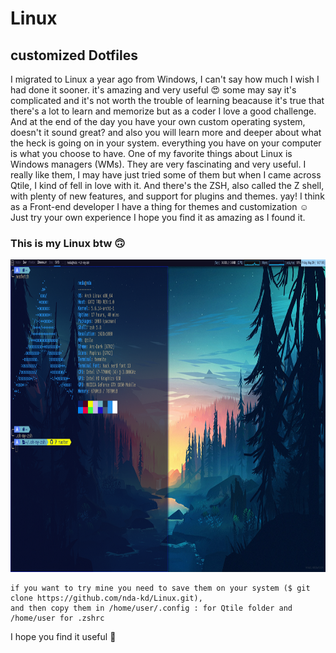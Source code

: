 # Linux
## customized Dotfiles

I migrated to Linux a year ago from Windows, I can't say how much I wish I had done it sooner. it's amazing and very useful :heart_eyes:
some may say it's complicated and it's not worth the trouble of learning beacause it's true that there's a lot to learn and memorize but as a coder I love a good challenge. And at the end of the day you have your own custom operating system, doesn't it sound great? and also you will learn more and deeper about what the heck is going on in your system. everything you have on your computer is what you choose to have.
One of my favorite things about Linux is Windows managers (WMs).
They are very fascinating and very useful. I really like them, I may have just tried some of them but when I came across Qtile, I kind of fell in love with it.
And there's the ZSH, also called the Z shell, with plenty of new features, and support for plugins and themes. yay!
I think as a Front-end developer I have a thing for themes and customization :relaxed: Just try your own experience I hope you find it as amazing as I found it.


  ### This is my Linux btw :upside_down_face: 

<img src="qtile/Screenshot from 2020-05-29 18-57-05.png" width="1000" height="500">

```
if you want to try mine you need to save them on your system ($ git clone https://github.com/nda-kd/Linux.git),
and then copy them in /home/user/.config : for Qtile folder and /home/user for .zshrc 
```
I hope you find it useful :slightly_smiling_face:
